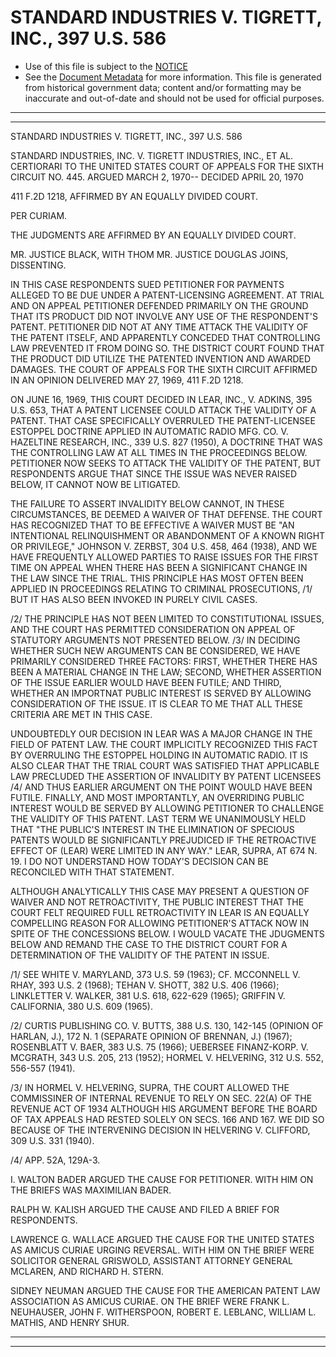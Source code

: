 ---
---

# STANDARD INDUSTRIES V. TIGRETT, INC., 397 U.S. 586

* Use of this file is subject to the [NOTICE](https://github.com/publicdocs/notice/blob/master/NOTICE)
* See the [Document Metadata](../../../) for more information.
  This file is generated from historical government data; content and/or formatting may be inaccurate and out-of-date and should not be used for official purposes.

----------
----------

STANDARD INDUSTRIES V. TIGRETT, INC., 397 U.S. 586

STANDARD INDUSTRIES, INC. V. TIGRETT INDUSTRIES, INC., ET AL. CERTIORARI TO THE UNITED STATES COURT OF APPEALS FOR THE SIXTH CIRCUIT NO. 445.  ARGUED MARCH 2, 1970-- DECIDED APRIL 20, 1970

411 F.2D 1218, AFFIRMED BY AN EQUALLY DIVIDED COURT.

PER CURIAM.

THE JUDGMENTS ARE AFFIRMED BY AN EQUALLY DIVIDED COURT.

MR. JUSTICE BLACK, WITH THOM MR. JUSTICE DOUGLAS JOINS, DISSENTING.

IN THIS CASE RESPONDENTS SUED PETITIONER FOR PAYMENTS ALLEGED TO BE DUE UNDER A PATENT-LICENSING AGREEMENT.  AT TRIAL AND ON APPEAL PETITIONER DEFENDED PRIMARILY ON THE GROUND THAT ITS PRODUCT DID NOT INVOLVE ANY USE OF THE RESPONDENT'S PATENT.  PETITIONER DID NOT AT ANY TIME ATTACK THE VALIDITY OF THE PATENT ITSELF, AND APPARENTLY CONCEDED THAT CONTROLLING LAW PREVENTED IT FROM DOING SO.  THE DISTRICT COURT FOUND THAT THE PRODUCT DID UTILIZE THE PATENTED INVENTION AND AWARDED DAMAGES.  THE COURT OF APPEALS FOR THE SIXTH CIRCUIT AFFIRMED IN AN OPINION DELIVERED MAY 27, 1969, 411 F.2D 1218.

ON JUNE 16, 1969, THIS COURT DECIDED IN LEAR, INC., V. ADKINS, 395 U.S. 653, THAT A PATENT LICENSEE COULD ATTACK THE VALIDITY OF A PATENT.  THAT CASE SPECIFICALLY OVERRULED THE PATENT-LICENSEE ESTOPPEL DOCTRINE APPLIED IN AUTOMATIC RADIO MFG. CO. V. HAZELTINE RESEARCH, INC., 339 U.S. 827 (1950), A DOCTRINE THAT WAS THE CONTROLLING LAW AT ALL TIMES IN THE PROCEEDINGS BELOW.  PETITIONER NOW SEEKS TO ATTACK THE VALIDITY OF THE PATENT, BUT RESPONDENTS ARGUE THAT SINCE THE ISSUE WAS NEVER RAISED BELOW, IT CANNOT NOW BE LITIGATED.

THE FAILURE TO ASSERT INVALIDITY BELOW CANNOT, IN THESE CIRCUMSTANCES, BE DEEMED A WAIVER OF THAT DEFENSE.  THE COURT HAS RECOGNIZED THAT TO BE EFFECTIVE A WAIVER MUST BE "AN INTENTIONAL RELINQUISHMENT OR ABANDONMENT OF A KNOWN RIGHT OR PRIVILEGE," JOHNSON V. ZERBST, 304 U.S. 458, 464 (1938), AND WE HAVE FREQUENTLY ALLOWED PARTIES TO RAISE ISSUES FOR THE FIRST TIME ON APPEAL WHEN THERE HAS BEEN A SIGNIFICANT CHANGE IN THE LAW SINCE THE TRIAL.  THIS PRINCIPLE HAS MOST OFTEN BEEN APPLIED IN PROCEEDINGS RELATING TO CRIMINAL PROSECUTIONS, /1/  BUT IT HAS ALSO BEEN INVOKED IN PURELY CIVIL CASES.

/2/  THE PRINCIPLE HAS NOT BEEN LIMITED TO CONSTITUTIONAL ISSUES, AND THE COURT HAS PERMITTED CONSIDERATION ON APPEAL OF STATUTORY ARGUMENTS NOT PRESENTED BELOW.  /3/  IN DECIDING WHETHER SUCH NEW ARGUMENTS CAN BE CONSIDERED, WE HAVE PRIMARILY CONSIDERED THREE FACTORS:  FIRST, WHETHER THERE HAS BEEN A MATERIAL CHANGE IN THE LAW; SECOND, WHETHER ASSERTION OF THE ISSUE EARLIER WOULD HAVE BEEN FUTILE; AND THIRD, WHETHER AN IMPORTNAT PUBLIC INTEREST IS SERVED BY ALLOWING CONSIDERATION OF THE ISSUE.  IT IS CLEAR TO ME THAT ALL THESE CRITERIA ARE MET IN THIS CASE.

UNDOUBTEDLY OUR DECISION IN LEAR WAS A MAJOR CHANGE IN THE FIELD OF PATENT LAW.  THE COURT IMPLICITLY RECOGNIZED THIS FACT BY OVERRULING THE ESTOPPEL HOLDING IN AUTOMATIC RADIO.  IT IS ALSO CLEAR THAT THE TRIAL COURT WAS SATISFIED THAT APPLICABLE LAW PRECLUDED THE ASSERTION OF INVALIDITY BY PATENT LICENSEES /4/  AND THUS EARLIER ARGUMENT ON THE POINT WOULD HAVE BEEN FUTILE.  FINALLY, AND MOST IMPORTANTLY, AN OVERRIDING PUBLIC INTEREST WOULD BE SERVED BY ALLOWING PETITIONER TO CHALLENGE THE VALIDITY OF THIS PATENT.  LAST TERM WE UNANIMOUSLY HELD THAT "THE PUBLIC'S INTEREST IN THE ELIMINATION OF SPECIOUS PATENTS WOULD BE SIGNIFICANTLY PREJUDICED IF THE RETROACTIVE EFFECT OF (LEAR) WERE LIMITED IN ANY WAY."  LEAR, SUPRA, AT 674 N. 19.  I DO NOT UNDERSTAND HOW TODAY'S DECISION CAN BE RECONCILED WITH THAT STATEMENT.

ALTHOUGH ANALYTICALLY THIS CASE MAY PRESENT A QUESTION OF WAIVER AND NOT RETROACTIVITY, THE PUBLIC INTEREST THAT THE COURT FELT REQUIRED FULL RETROACTIVITY IN LEAR IS AN EQUALLY COMPELLING REASON FOR ALLOWING PETITIONER'S ATTACK NOW IN SPITE OF THE CONCESSIONS BELOW.  I WOULD VACATE THE JDUGMENTS BELOW AND REMAND THE CASE TO THE DISTRICT COURT FOR A DETERMINATION OF THE VALIDITY OF THE PATENT IN ISSUE.

/1/  SEE WHITE V. MARYLAND, 373 U.S. 59 (1963); CF. MCCONNELL V. RHAY, 393 U.S. 2 (1968); TEHAN V. SHOTT, 382 U.S. 406 (1966); LINKLETTER V. WALKER, 381 U.S. 618, 622-629 (1965); GRIFFIN V. CALIFORNIA, 380 U.S. 609 (1965).

/2/  CURTIS PUBLISHING CO. V. BUTTS, 388 U.S. 130, 142-145 (OPINION OF HARLAN, J.), 172 N. 1 (SEPARATE OPINION OF BRENNAN, J.)  (1967); ROSENBLATT V. BAER, 383 U.S. 75 (1966); UEBERSEE FINANZ-KORP.  V. MCGRATH, 343 U.S. 205, 213 (1952); HORMEL V. HELVERING, 312 U.S. 552, 556-557 (1941).

/3/  IN HORMEL V. HELVERING, SUPRA, THE COURT ALLOWED THE COMMISSINER OF INTERNAL REVENUE TO RELY ON SEC. 22(A) OF THE REVENUE ACT OF 1934 ALTHOUGH HIS ARGUMENT BEFORE THE BOARD OF TAX APPEALS HAD RESTED SOLELY ON SECS. 166 AND 167.  WE DID SO BECAUSE OF THE INTERVENING DECISION IN HELVERING V. CLIFFORD, 309 U.S. 331 (1940).

/4/  APP. 52A, 129A-3.

I. WALTON BADER ARGUED THE CAUSE FOR PETITIONER.  WITH HIM ON THE BRIEFS WAS MAXIMILIAN BADER.

RALPH W. KALISH ARGUED THE CAUSE AND FILED A BRIEF FOR RESPONDENTS.

LAWRENCE G. WALLACE ARGUED THE CAUSE FOR THE UNITED STATES AS AMICUS CURIAE URGING REVERSAL.  WITH HIM ON THE BRIEF WERE SOLICITOR GENERAL GRISWOLD, ASSISTANT ATTORNEY GENERAL MCLAREN, AND RICHARD H. STERN.

SIDNEY NEUMAN ARGUED THE CAUSE FOR THE AMERICAN PATENT LAW ASSOCIATION AS AMICUS CURIAE.  ON THE BRIEF WERE FRANK L. NEUHAUSER, JOHN F. WITHERSPOON, ROBERT E. LEBLANC, WILLIAM L. MATHIS, AND HENRY SHUR.


----------
----------

